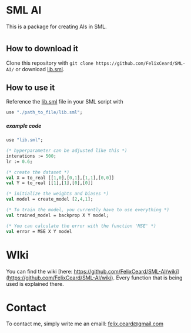 # SML AI

This is a package for creating AIs in SML.
#

## How to download it
Clone this repository with ```git clone https://github.com/FelixCeard/SML-AI/``` or download [lib.sml](https://github.com/FelixCeard/SML-AI/blob/master/src/lib.sml).

## How to use it
Reference the [lib.sml](https://github.com/FelixCeard/SML-AI/blob/master/src/lib.sml) file in your SML script with
``` SML
use "./path_to_file/lib.sml";
```
##### example code
``` SML
use "lib.sml";

(* hyperparameter can be adjusted like this *)
interations := 500;
lr := 0.6;

(* create the dataset *)
val X = to_real [[1,0],[0,1],[1,1],[0,0]]
val Y = to_real [[1],[1],[0],[0]]

(* initialize the weights and biases *)
val model = create_model [2,4,1];

(* To train the model, you currently have to use everything *)
val trained_model = backprop X Y model;

(* You can calculate the error with the function 'MSE' *)
val error = MSE X Y model
```
#
# WIki
You can find the wiki [here: https://github.com/FelixCeard/SML-AI/wiki](https://github.com/FelixCeard/SML-AI/wiki). Every function that is being used is explained there.
#
# Contact
To contact me, simply write me an emaill: felix.ceard@gmail.com
